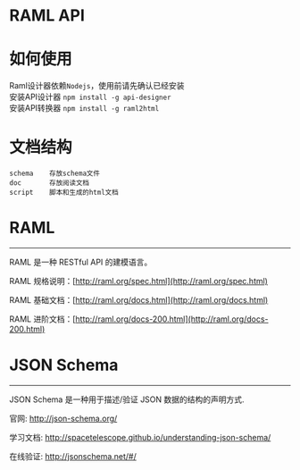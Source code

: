 # RAML API


# 如何使用

Raml设计器依赖`Nodejs`，使用前请先确认已经安装<br>
安装API设计器 `npm install -g api-designer`<br>
安装API转换器 `npm install -g raml2html`<br>

# 文档结构
    schema    存放schema文件
    doc       存放阅读文档
    script    脚本和生成的html文档

# RAML
-----------

RAML 是一种 RESTful API 的建模语言。

RAML 规格说明：[http://raml.org/spec.html](http://raml.org/spec.html)

RAML 基础文档：[http://raml.org/docs.html](http://raml.org/docs.html)

RAML 进阶文档：[http://raml.org/docs-200.html](http://raml.org/docs-200.html)

# JSON Schema
-----------

JSON Schema 是一种用于描述/验证 JSON 数据的结构的声明方式.

官网: http://json-schema.org/

学习文档: http://spacetelescope.github.io/understanding-json-schema/

在线验证: http://jsonschema.net/#/
